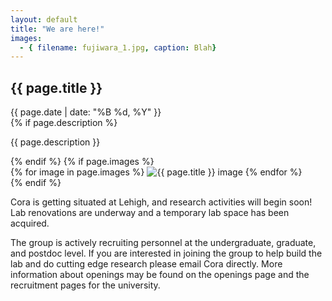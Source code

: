 ```yaml
---
layout: default
title: "We are here!"
images:
  - { filename: fujiwara_1.jpg, caption: Blah}
---
```


<div class="news-post">
<h2 class="post-title">{{ page.title }}</h2>
	<div class="post-meta">{{ page.date | date: "%B %d, %Y" }}</div>
	{% if page.description %}
		<p class="post-description">{{ page.description }}</p>
	{% endif %}
	{% if page.images %}
		<div class="post-images">
		{% for image in page.images %}
			<img src="{{ image.filename }}" alt="{{ page.title }} image">
		{% endfor %}
			</div>
	{% endif %}
</div>



Cora is getting situated at Lehigh, and research activities will begin soon! Lab renovations are underway and 
a temporary lab space has been acquired. 

The group is actively recruiting personnel at the undergraduate, graduate, and postdoc level. If you are interested 
in joining the group to help build the lab and do cutting edge research please email Cora directly.  More information about openings may be found on the openings page and the recruitment pages for the university.